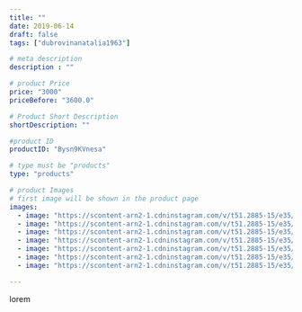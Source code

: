 ```yaml
---
title: ""
date: 2019-06-14
draft: false
tags: ["dubrovinanatalia1963"]

# meta description
description : ""

# product Price
price: "3000"
priceBefore: "3600.0"

# Product Short Description
shortDescription: ""

#product ID
productID: "Bysn9KVnesa"

# type must be "products"
type: "products"

# product Images
# first image will be shown in the product page
images:
  - image: "https://scontent-arn2-1.cdninstagram.com/v/t51.2885-15/e35/64575153_414571609137249_4509468065765379966_n.jpg?_nc_ht=scontent-arn2-1.cdninstagram.com&_nc_cat=109&_nc_ohc=lvLQq25C7CMAX9DuwEV&se=7&tp=1&oh=f7b9d0115a2bb18b928acf66d114d7f1&oe=605EF049&ig_cache_key=MjA2NjIwMjA1MzUyNjI5NTgwMg%3D%3D.2"
  - image: "https://scontent-arn2-1.cdninstagram.com/v/t51.2885-15/e35/61754088_919325635074946_9065364750657140870_n.jpg?_nc_ht=scontent-arn2-1.cdninstagram.com&_nc_cat=110&_nc_ohc=cib7WYV7POQAX8TJqOY&se=7&tp=1&oh=3303ced781bb196ccb09497c37780b8b&oe=60613A79&ig_cache_key=MjA2NjIwMjA1MzUxNzkzMTk1Ng%3D%3D.2"
  - image: "https://scontent-arn2-1.cdninstagram.com/v/t51.2885-15/e35/61386843_342587906432836_1032164440398949764_n.jpg?_nc_ht=scontent-arn2-1.cdninstagram.com&_nc_cat=104&_nc_ohc=XckeAXJ-4GYAX8jClSo&se=7&tp=1&oh=3fd5c6138bb609094c2a8cb9ca842e47&oe=605F18D1&ig_cache_key=MjA2NjIwMjA1MzUwOTQ4NDU0Nw%3D%3D.2"
  - image: "https://scontent-arn2-1.cdninstagram.com/v/t51.2885-15/e35/64638992_462026687689322_400736139982096168_n.jpg?_nc_ht=scontent-arn2-1.cdninstagram.com&_nc_cat=102&_nc_ohc=hB8zTwS1_JgAX_Z4PmU&se=7&tp=1&oh=1745ea36085285f571965b6d6e95ce15&oe=605E22CD&ig_cache_key=MjA2NjIwMjA1MzQ5MjYyOTc3OQ%3D%3D.2"
  - image: "https://scontent-arn2-1.cdninstagram.com/v/t51.2885-15/e35/64671558_872968983056558_5407112521821202934_n.jpg?_nc_ht=scontent-arn2-1.cdninstagram.com&_nc_cat=102&_nc_ohc=RvfMt1Dph8UAX8huCR4&se=7&tp=1&oh=58e0fdfcc7d503e8f3002fcf2e5f23b9&oe=6060FFC8&ig_cache_key=MjA2NjIwMjA1MzUwMDk5NDU1OA%3D%3D.2"
  - image: "https://scontent-arn2-1.cdninstagram.com/v/t51.2885-15/e35/61590242_199829937668416_1223598184450645825_n.jpg?_nc_ht=scontent-arn2-1.cdninstagram.com&_nc_cat=104&_nc_ohc=4ezpZGE3tSMAX9ctE1i&se=7&tp=1&oh=a0d089ee6e01b426483f2578b4279ade&oe=6060E338&ig_cache_key=MjA2NjIwMjA1MzUwOTYzMDk3Nw%3D%3D.2"
  - image: "https://scontent-arn2-1.cdninstagram.com/v/t51.2885-15/e35/64696708_2385122508401311_4919869465995591124_n.jpg?_nc_ht=scontent-arn2-1.cdninstagram.com&_nc_cat=107&_nc_ohc=YofeqJ7zeccAX_AjmFc&se=7&tp=1&oh=5b98c65fced1fa9032dcc9439b13a7b0&oe=60618EF1&ig_cache_key=MjA2NjIwMjA1MzQ3NjAyMTk4Mw%3D%3D.2"

---
```

lorem
